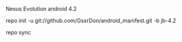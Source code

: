 Nexus Evolution android 4.2

 repo init -u git://github.com/GsxrDon/android_manifest.git -b jb-4.2

 repo sync
